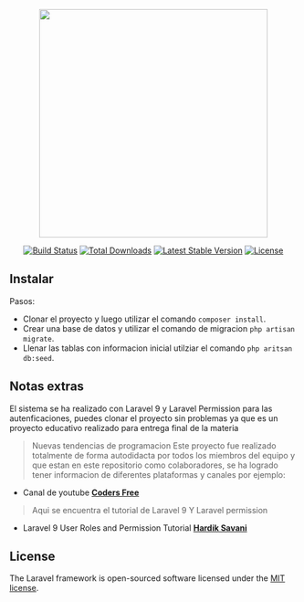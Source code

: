 <p align="center"><a href="https://laravel.com" target="_blank"><img src="https://raw.githubusercontent.com/laravel/art/master/logo-lockup/5%20SVG/2%20CMYK/1%20Full%20Color/laravel-logolockup-cmyk-red.svg" width="400"></a></p>

<p align="center">
<a href="https://travis-ci.org/laravel/framework"><img src="https://travis-ci.org/laravel/framework.svg" alt="Build Status"></a>
<a href="https://packagist.org/packages/laravel/framework"><img src="https://img.shields.io/packagist/dt/laravel/framework" alt="Total Downloads"></a>
<a href="https://packagist.org/packages/laravel/framework"><img src="https://img.shields.io/packagist/v/laravel/framework" alt="Latest Stable Version"></a>
<a href="https://packagist.org/packages/laravel/framework"><img src="https://img.shields.io/packagist/l/laravel/framework" alt="License"></a>
</p>

## Instalar

Pasos:

- Clonar el proyecto y luego utilizar el comando `composer install`.
- Crear una base de datos y utilizar el comando de migracion `php artisan migrate`.
- Llenar las tablas con informacion inicial utilziar el comando `php aritsan db:seed`.

## Notas extras
El sistema se ha realizado con Laravel 9 y Laravel Permission para las autenficaciones, puedes clonar
el proyecto sin problemas ya que es un proyecto educativo realizado para entrega final de la materia 
> Nuevas tendencias de programacion
> Este proyecto fue realizado totalmente de forma autodidacta por todos los miembros del equipo y que estan en este repositorio como colaboradores, se ha logrado tener informacion de diferentes plataformas y canales por ejemplo:

- Canal de youtube **[Coders Free](https://www.youtube.com/@CodersFree/playlists/)**
> Aqui se encuentra el tutorial de Laravel 9 Y Laravel permission
- Laravel 9 User Roles and Permission Tutorial **[Hardik Savani](https://www.itsolutionstuff.com/post/laravel-9-user-roles-and-permissions-tutorialexample.html)** 

## License

The Laravel framework is open-sourced software licensed under the [MIT license](https://opensource.org/licenses/MIT).
